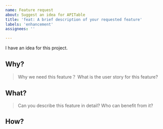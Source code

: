```yaml
---
name: Feature request
about: Suggest an idea for APITable
title: 'feat: A brief description of your requested feature'
labels: 'enhancement'
assignees: ''

---
```


I have an idea for this project.

## Why? 
> Why we need this feature？
> What is the user story for this feature? 


## What?
> Can you describe this feature in detail?
> Who can benefit from it? 

## How?
<!-- 
> (Optional)
> Do you have any plans for implementing this feature?
> In how many steps can you implement this feature?
> Can you please provide a TODO list? 
-->